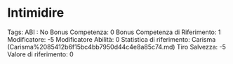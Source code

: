 # Intimidire

Tags: ABI
: No
Bonus Competenza: 0
Bonus Competenza di Riferimento: 1
Modificatore: -5
Modificatore  Abilità: 0
Statistica di riferimento: Carisma (Carisma%2085412b6f15bc4bb7950d44c4e8a85c74.md)
Tiro Salvezza: -5
Valore di riferimento: 0